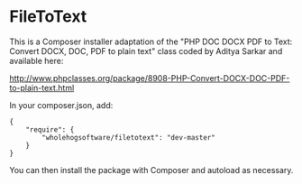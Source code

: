 FileToText
=============
This is a Composer installer adaptation of the "PHP DOC DOCX PDF to Text: Convert DOCX, DOC, PDF to plain text" class coded by Aditya Sarkar and available here:

http://www.phpclasses.org/package/8908-PHP-Convert-DOCX-DOC-PDF-to-plain-text.html

In your composer.json, add:

    {
        "require": {
            "wholehogsoftware/filetotext": "dev-master"
        }
    }

You can then install the package with Composer and autoload as necessary.
